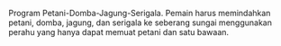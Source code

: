 Program Petani-Domba-Jagung-Serigala.
Pemain harus memindahkan petani, domba, jagung, dan serigala ke seberang sungai menggunakan perahu yang hanya dapat memuat petani dan satu bawaan.

